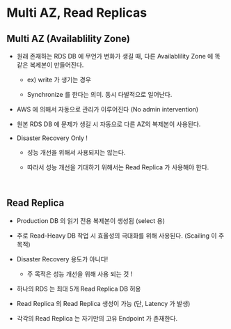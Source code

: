 # Multi AZ, Read Replicas

## Multi AZ (Availablility Zone)

- 원래 존재하는 RDS DB 에 무언가 변화가 생길 때, 다른 Availablility Zone 에 똑같은 복제본이 만들어진다.

    - ex) write 가 생기는 경우

    - Synchronize 를 한다는 의미. 동시 다발적으로 일어난다. 

- AWS 에 의해서 자동으로 관리가 이루어진다 (No admin intervention) 

- 원본 RDS DB 에 문제가 생길 시 자동으로 다른 AZ의 복제본이 사용된다.

- Disaster Recovery Only ! 

    - 성능 개선을 위해서 사용되지는 않는다.

    - 따라서 성능 개선을 기대하기 위해서는 Read Replica 가 사용해야 한다.

<br>

## Read Replica

- Production DB 의 읽기 전용 복제본이 생성됨 (select 용)

- 주로 Read-Heavy DB 작업 시 효율성의 극대화를 위해 사용된다. (Scailing 이 주 목적)

- Disaster Recovery 용도가 아니다!

    - 주 목적은 성능 개선을 위해 사용 되는 것 !

- 하나의 RDS 는 최대 5개 Read Replica DB 허용

- Read Replica 의 Read Replica 생성이 가능 (단, Latency 가 발생)

- 각각의 Read Replica 는 자기만의 고유 Endpoint 가 존재한다. 